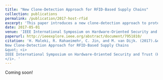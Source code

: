 ```yaml
---
title: "New Clone-Detection Approach for RFID-Based Supply Chains"
collection: publications
permalink: /publication/2017-host-rfid
excerpt: 'This paper introduces a new clone-detection approach to protect RFID-based Supply Chains. It moves the local databases in the site of every partner to the non-volatile memory on each chip.'
date: 2017-05-01
venue: 'IEEE International Symposium on Hardware-Oriented Security and Trust (HOST)'
paperurl: http://ieeexplore.ieee.org/abstract/document/7951810/
citation: 'H. Maleki, R. Rahaeimehr, C. Jin, and M. van Dijk. (2017).&quot;
New Clone-Detection Approach for RFID-Based Supply Chains
&quot; <i>
IEEE International Symposium on Hardware-Oriented Security and Trust (HOST)
</i>. '
---
```


Coming soon!

